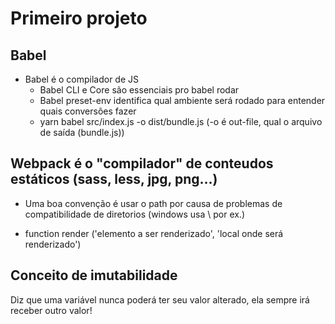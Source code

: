 # Primeiro projeto

## Babel
* Babel é o compilador de JS
  * Babel CLI e Core são essenciais pro babel rodar
  * Babel preset-env identifica qual ambiente será rodado para entender quais conversões fazer
  * yarn babel src/index.js -o dist/bundle.js (-o é out-file, qual o arquivo de saída (bundle.js))

## Webpack é o "compilador" de conteudos estáticos (sass, less, jpg, png...)

* Uma boa convenção é usar o path por causa de problemas de compatibilidade de diretorios (windows usa \\ por ex.)

* function render ('elemento a ser renderizado', 'local onde será renderizado')


## Conceito de imutabilidade
  Diz que uma variável nunca poderá ter seu valor alterado, ela sempre irá receber outro valor!